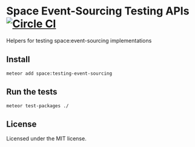 # Space Event-Sourcing Testing APIs [![Circle CI](https://circleci.com/gh/meteor-space/testing-event-sourcing.svg?style=svg)](https://circleci.com/gh/meteor-space/testing-event-sourcing)

Helpers for testing space:event-sourcing implementations

## Install
`meteor add space:testing-event-sourcing`

## Run the tests
`meteor test-packages ./`

## License
Licensed under the MIT license.
